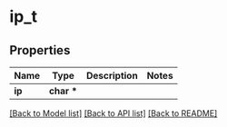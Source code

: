 # ip_t

## Properties
Name | Type | Description | Notes
------------ | ------------- | ------------- | -------------
**ip** | **char \*** |  | 

[[Back to Model list]](../README.md#documentation-for-models) [[Back to API list]](../README.md#documentation-for-api-endpoints) [[Back to README]](../README.md)



